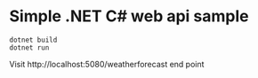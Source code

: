 # Simple .NET C# web api sample

```
dotnet build
dotnet run
```

Visit http://localhost:5080/weatherforecast end point
